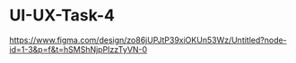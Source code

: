 # UI-UX-Task-4
https://www.figma.com/design/zo86jUPJtP39xiOKUn53Wz/Untitled?node-id=1-3&p=f&t=hSMShNjpPIzzTyVN-0
